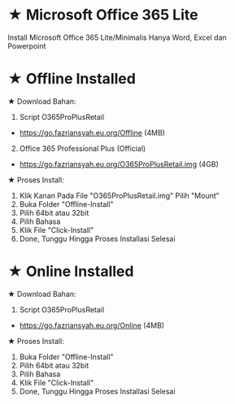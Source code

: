 # ★ Microsoft Office 365 Lite
Install Microsoft Office 365 Lite/Minimalis Hanya Word, Excel dan Powerpoint

# ★ Offline Installed
★ Download Bahan:
1. Script O365ProPlusRetail
- https://go.fazriansyah.eu.org/Offline (4MB)
2. Office 365 Professional Plus (Official)
- https://go.fazriansyah.eu.org/O365ProPlusRetail.img (4GB)

★ Proses Install:
1. Klik Kanan Pada File "O365ProPlusRetail.img" Pilih "Mount"
2. Buka Folder "Offline-Install"
3. Pilih 64bit atau 32bit
4. Pilih Bahasa
5. Klik File "Click-Install"
6. Done, Tunggu Hingga Proses Installasi Selesai

# ★ Online Installed
★ Download Bahan:
1. Script O365ProPlusRetail
- https://go.fazriansyah.eu.org/Online (4MB)

★ Proses Install:
1. Buka Folder "Offline-Install"
2. Pilih 64bit atau 32bit
3. Pilih Bahasa
4. Klik File "Click-Install"
5. Done, Tunggu Hingga Proses Installasi Selesai
